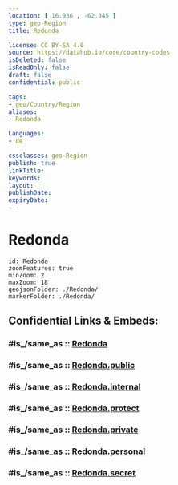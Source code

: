 ```yaml
---
location: [ 16.936 , -62.345 ] 
type: geo-Region
title: Redonda

license: CC BY-SA 4.0
source: https://datahub.io/core/country-codes
isDeleted: false
isReadOnly: false
draft: false
confidential: public

tags:
- geo/Country/Region
aliases:
- Redonda

Languages:
- de

cssclasses: geo-Region
publish: true
linkTitle: 
keywords: 
layout: 
publishDate: 
expiryDate: 
---
```


# Redonda

```leaflet
id: Redonda
zoomFeatures: true 
minZoom: 2 
maxZoom: 18
geojsonFolder: ./Redonda/
markerFolder: ./Redonda/
```


## Confidential Links & Embeds: 

### #is_/same_as :: [Redonda](/_Standards/Earth/Continent/America~Caribbean/Antigua_and_Barbuda/Counties/Redonda.md) 

### #is_/same_as :: [Redonda.public](/_public/Earth/Continent/America~Caribbean/Antigua_and_Barbuda/Counties/Redonda.public.md) 

### #is_/same_as :: [Redonda.internal](/_internal/Earth/Continent/America~Caribbean/Antigua_and_Barbuda/Counties/Redonda.internal.md) 

### #is_/same_as :: [Redonda.protect](/_protect/Earth/Continent/America~Caribbean/Antigua_and_Barbuda/Counties/Redonda.protect.md) 

### #is_/same_as :: [Redonda.private](/_private/Earth/Continent/America~Caribbean/Antigua_and_Barbuda/Counties/Redonda.private.md) 

### #is_/same_as :: [Redonda.personal](/_personal/Earth/Continent/America~Caribbean/Antigua_and_Barbuda/Counties/Redonda.personal.md) 

### #is_/same_as :: [Redonda.secret](/_secret/Earth/Continent/America~Caribbean/Antigua_and_Barbuda/Counties/Redonda.secret.md)

